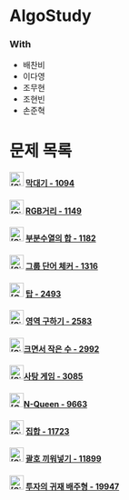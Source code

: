 # AlgoStudy

### With

- 배찬비
- 이다영
- 조무현
- 조현빈
- 손준혁

# 문제 목록

#### <img src="https://d2gd6pc034wcta.cloudfront.net/tier/6.svg" alt="[Silver V]" style="width:25px; height:25px"> [막대기 - 1094](https://github.com/BOOL03/AlgoStudy/tree/main/src/study_0214)

#### <img src="https://d2gd6pc034wcta.cloudfront.net/tier/10.svg" alt="[Silver I]" style="width:25px; height:25px"> [RGB거리 - 1149](https://github.com/BOOL03/AlgoStudy/tree/main/src/study_0209)

#### <img src="https://d2gd6pc034wcta.cloudfront.net/tier/9.svg" alt="[Silver ||]" style="width:25px; height:25px"> [부분수열의 합 - 1182](https://github.com/BOOL03/AlgoStudy/tree/main/src/study_0209)

#### <img src="https://d2gd6pc034wcta.cloudfront.net/tier/6.svg" alt="[Silver V]" style="width:25px; height:25px"> [그룹 단어 체커 - 1316](https://github.com/BOOL03/AlgoStudy/tree/main/src/study_0211)

#### <img src="https://d2gd6pc034wcta.cloudfront.net/tier/11.svg" alt="[Gold V]" style="width:25px; height:25px"> [탑 - 2493](https://github.com/BOOL03/AlgoStudy/tree/main/src/study_0207)

#### <img src="https://d2gd6pc034wcta.cloudfront.net/tier/10.svg" alt="[Silver |]" style="width:25px; height:25px"> [영역 구하기 - 2583](https://github.com/BOOL03/AlgoStudy/tree/main/src/study_0211)

#### <img src="https://d2gd6pc034wcta.cloudfront.net/tier/8.svg" alt="[Silver III]" style="width:25px; height:25px">[크면서 작은 수 - 2992](https://github.com/BOOL03/AlgoStudy/tree/main/src/study_0214)

#### <img src="https://d2gd6pc034wcta.cloudfront.net/tier/8.svg" alt="[Silver III]" style="width:25px; height:25px">[사탕 게임 - 3085](https://github.com/BOOL03/AlgoStudy/tree/main/src/study_0211)

#### <img src="https://d2gd6pc034wcta.cloudfront.net/tier/11.svg" alt="[Gold V]" style="width:25px; height:25px">[N-Queen - 9663](https://github.com/BOOL03/AlgoStudy/tree/main/src/study_0209)

#### <img src="https://d2gd6pc034wcta.cloudfront.net/tier/6.svg" alt="[Silver V]" style="width:25px; height:25px"> [집합 - 11723](https://github.com/BOOL03/AlgoStudy/tree/main/src/study_0214)

#### <img src="https://d2gd6pc034wcta.cloudfront.net/tier/7.svg" alt="[Silver IV]" style="width:25px; height:25px"> [괄호 끼워넣기 - 11899](https://github.com/BOOL03/AlgoStudy/tree/main/src/study_0207)

#### <img src="https://d2gd6pc034wcta.cloudfront.net/tier/6.svg" alt="[Silver V]" style="width:25px; height:25px"> [투자의 귀재 배주형 - 19947](https://github.com/BOOL03/AlgoStudy/tree/main/src/study_0207)

